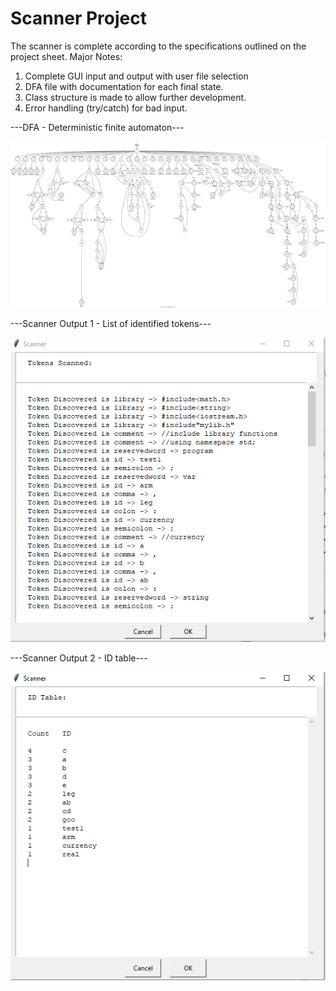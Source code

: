 # Scanner Project

The scanner is complete according to the specifications outlined on the project sheet. 
Major Notes:

1. Complete GUI input and output with user file selection
2. DFA file with documentation for each final state. 
3. Class structure is made to allow further development.
4. Error handling (try/catch) for bad input.


---DFA - Deterministic finite automaton---

<img src="./documents/DFA.svg">

---Scanner Output 1 - List of identified tokens--- 

<img src="./documents/output_screenshot.PNG">

---Scanner Output 2 - ID table--- 

<img src="./documents/output_screenshot2.PNG">
